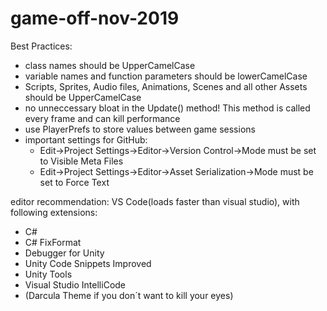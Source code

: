 # game-off-nov-2019

Best Practices:

- class names should be UpperCamelCase
- variable names and function parameters should be lowerCamelCase
- Scripts, Sprites, Audio files, Animations, Scenes and all other Assets should be UpperCamelCase
- no unneccessary bloat in the Update() method! This method is called every frame and can kill performance
- use PlayerPrefs to store values between game sessions
- important settings for GitHub:
	- Edit->Project Settings->Editor->Version Control->Mode must be set to Visible Meta Files
	- Edit->Project Settings->Editor->Asset Serialization->Mode must be set to Force Text

editor recommendation: VS Code(loads faster than visual studio), with following extensions:
- C#
- C# FixFormat
- Debugger for Unity
- Unity Code Snippets Improved
- Unity Tools
- Visual Studio IntelliCode
- (Darcula Theme if you don´t want to kill your eyes)
